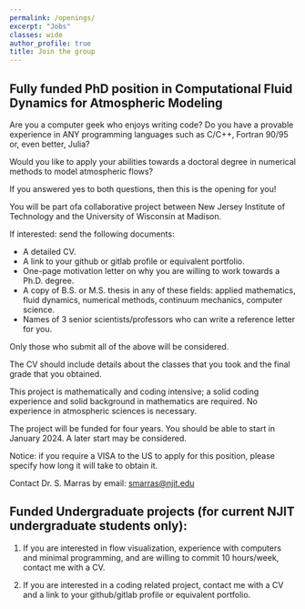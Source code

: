 ```yaml
---
permalink: /openings/
excerpt: "Jobs"
classes: wide
author_profile: true
title: Join the group
---
```

## Fully funded PhD position in Computational Fluid Dynamics for Atmospheric Modeling
Are you a computer geek who enjoys writing code? Do you have a provable experience in ANY programming languages such as C/C++, Fortran 90/95 or, even better, Julia?

Would you like to apply your abilities towards a doctoral degree in numerical methods to model atmospheric flows?

If you answered yes to both questions, then this is the opening for you!

You will be part ofa collaborative project between New Jersey Institute of Technology and the University of Wisconsin at Madison. 

If interested: send the following documents:
- A detailed CV.
- A link to your github or gitlab profile or equivalent portfolio.
- One-page motivation letter on why you are willing to work towards a Ph.D. degree.
- A copy of B.S. or M.S. thesis in any of these fields: applied mathematics, fluid dynamics, numerical methods, continuum mechanics, computer science.
- Names of 3 senior scientists/professors who can write a reference letter for you.

Only those who submit all of the above will be considered.

The CV should include details about the classes that you took and the final grade that you obtained.

This project is mathematically and coding intensive; a solid coding experience  and solid background in mathematics are required. No experience in atmospheric sciences is necessary.

The project will be funded for four years. You should be able to start in
January 2024. A later start may be considered.

Notice: if you require a VISA to the US to apply for this position, please specify how long it will take to obtain it.

Contact Dr. S. Marras by email: smarras@njit.edu

## Funded Undergraduate projects (for current NJIT undergraduate students only):
1. If you are interested in flow visualization, experience with computers and minimal programming, and are willing to commit 10 hours/week, contact me with a CV.

2. If you are interested in a coding related project, contact me with a CV and a link to your github/gitlab profile or equivalent portfolio.